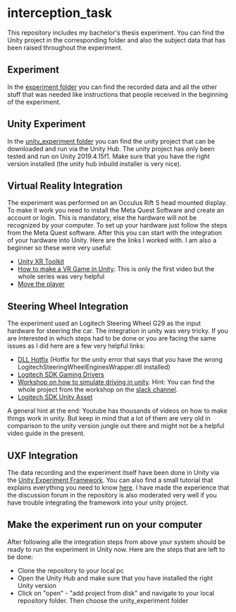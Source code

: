 # interception_task
This repository includes my bachelor's thesis experiment. You can find the Unity project in the corresponding folder and also the subject data that has been raised throughout the experiment.
## Experiment
In the [experiment folder](experiment) you can find the recorded data and all the other stuff that was needed like instructions that people received in the beginning of the experiment.
## Unity Experiment
In the [unity_experiment folder](unity_experiment) you can find the unity project that can be downloaded and run via the Unity Hub. The unity project has only been tested and run on Unity 2019.4.15f1. Make sure that you have the right version installed (the unity hub inbuild installer is very nice).
## Virtual Reality Integration
The experiment was performed on an Occulus Rift S head mounted display. To make it work you need to install the Meta Quest Software and create an account or login. This is mandatory, else the hardware will not be recognized by your computer. To set up your hardware just follow the steps from the Meta Quest software. After this you can start with the integration of your hardware into Unity. Here are the links I worked with. I am also a beginner so these were very useful:
* [Unity XR Toolkit](https://www.youtube.com/watch?v=u6Rlr2021vw&t=610s)
* [How to make a VR Game in Unity](https://www.youtube.com/watch?v=HhtTtvBF5bI): This is only the first video but the whole series was very helpful
* [Move the player](https://www.youtube.com/watch?v=a9D40kVB2JQ) 
## Steering Wheel Integration
The experiment used an Logitech Steering Wheel G29 as the input hardware for steering the car. The integration in unity was very tricky. If you are interested in which steps had to be done or you are facing the same issues as I did here are a few very helpful links:
* [DLL Hotfix](https://assetstore.unity.com/packages/tools/integration/logitech-gaming-sdk-6630/reviews) (Hotfix for the unity error that says that you have the wrong LogitechSteeringWheelEnginesWrapper.dll installed)
* [Logitech SDK Gaming Drivers](https://www.logitechg.com/de-de/innovation/developer-lab.html)
* [Workshop on how to simulate driving in unity](https://www.youtube.com/watch?v=d_AEmOWGuJ8). Hint: You can find the whole project from the workshop on the [slack channel](https://join.slack.com/t/cs-xrcommunity/shared_invite/zt-g01wtr4l-nrf0LTQ3FlDwvq3bU1npuw).
* [Logitech SDK Unity Asset](https://assetstore.unity.com/packages/tools/integration/logitech-gaming-sdk-6630)

A general hint at the end: Youtube has thousands of videos on how to make things work in unity. But keep in mind that a lot of them are very old in comparison to the unity version jungle out there and might not be a helpful video guide in the present.
## UXF Integration
The data recording and the experiment itself have been done in Unity via the [Unity Experiment Framework](https://github.com/immersivecognition/unity-experiment-framework). You can also find a small tutorial that explains everything you need to know [here](https://www.youtube.com/watch?v=1GGXz5XwPkk). I have made the experience that the discussion forum in the repository is also moderated very well if you have trouble integrating the framework into your unity project.
## Make the experiment run on your computer
After following alle the integration steps from above your system should be ready to run the experiment in Unity now. Here are the steps that are left to be done:
* Clone the repository to your local pc
* Open the Unity Hub and make sure that you have installed the right Unity version
* Click on "open" - "add project from disk" and navigate to your local repository folder. Then choose the unity_experiment folder
